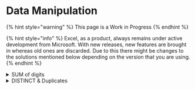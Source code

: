 # Data Manipulation

{% hint style="warning" %}
This page is a Work in Progress
{% endhint %}

{% hint style="info" %}
Excel, as a product, always remains under active development from Microsoft. With new releases, new features are brought in whereas old ones are discarded. Due to this there might be changes to the solutions mentioned below depending on the version that you are using.
{% endhint %}

<details>

<summary>SUM of digits</summary>

Can you write a formula to generate the SUM of all digits in a cell?

**Answer**

![](../\_build/html/\_images/image52.PNG)

To use when you are sure that there are only digits in the column:

`=SUMPRODUCT(--MID(B2,ROW(INDIRECT("1:"&LEN(B2))),1))`

But if there are other characters too use this:

`=SUMPRODUCT((LEN(B3)-LEN(SUBSTITUTE(B3,ROW(1:9),"")))*ROW(1:9))`

</details>

<details>

<summary>DISTINCT &#x26; Duplicates</summary>

Given the data below, please answer the following questions

This is a 3-part question:

* Given a table of data how do you tell if it has duplicates?
* Create a table with distinct values from this
* Can you do a conditional duplicate check on this table?

```markup
| Region | ID |
|--------|----|
| A      | 1  |
| B      | 2  |
| C      | 3  |
| C      | 4  |
| B      | 3  |
| C      | 4  |
```

**Answer**

![](../contents/Excel/images/image6.png)****

You can check for duplicates using:

`= COUNTIF($B$2:$B$7)` Rows with value > 1 has duplicates

In order to create a table with Unique values there are 2 ways:

* Select the table and click on remove duplicates
* If you want to keep the source table and create the unique value table, elsewhere use:

`=UNIQUE(A2:B7)`

Conditional check can be done using IF clause, for example if you want to check duplicates only for ID > 3 you can use something like:

`=IF(B2>3,COUNTIF($B$2:$B$7,B4),0)`

</details>
